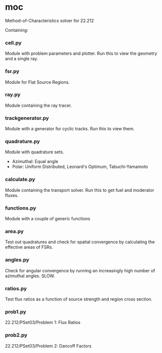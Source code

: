 # moc

Method-of-Characteristics solver for 22.212

Containing:

### cell.py

Module with problem parameters and plotter. Run this to view the geometry and a single ray.

### fsr.py

Module for Flat Source Regions.

### ray.py

Module containing the ray tracer.

### trackgenerator.py

Module with a generator for cyclic tracks. Run this to view them.

### quadrature.py

Module with quadrature sets. 
* Azimuthal: Equal angle
* Polar: Uniform Distributed, Leonard's Optimum, Tabuchi-Yamamoto

### calculate.py

Module containing the transport solver. Run this to get fuel and moderator fluxes.

### functions.py

Module with a couple of generic functions

### area.py

Test out quadratures and check for spatial convergence by calculating the effective areas of FSRs.

### angles.py

Check for angular convergence by running an increasingly high number of azimuthal angles. SLOW.

### ratios.py

Test flux ratios as a function of source strength and region cross section.

### prob1.py

22.212/PSet03/Problem 1: Flux Ratios

### prob2.py

22.212/PSet03/Problem 2: Dancoff Factors

